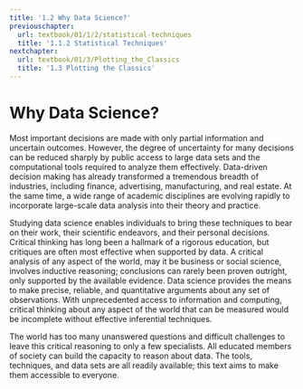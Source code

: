 ```yaml
---
title: '1.2 Why Data Science?'
previouschapter:
  url: textbook/01/1/2/statistical-techniques
  title: '1.1.2 Statistical Techniques'
nextchapter:
  url: textbook/01/3/Plotting_the_Classics
  title: '1.3 Plotting the Classics'
---
```

Why Data Science?
=================

Most important decisions are made with only partial information and uncertain
outcomes. However, the degree of uncertainty for many decisions can be reduced
sharply by public access to large data sets and the computational tools
required to analyze them effectively. Data-driven decision making has already
transformed a tremendous breadth of industries, including finance, advertising,
manufacturing, and real estate. At the same time, a wide range of academic
disciplines are evolving rapidly to incorporate large-scale data analysis into
their theory and practice.

Studying data science enables individuals to bring these techniques to bear on
their work, their scientific endeavors, and their personal decisions. Critical
thinking has long been a hallmark of a rigorous education, but critiques are
often most effective when supported by data. A critical analysis of any aspect
of the world, may it be business or social science, involves inductive
reasoning; conclusions can rarely been proven outright, only supported by
the available evidence. Data science provides the means to make precise,
reliable, and quantitative arguments about any set of observations. With
unprecedented access to information and computing, critical thinking about
any aspect of the world that can be measured would be incomplete without
effective inferential techniques.

The world has too many unanswered questions and difficult challenges to leave
this critical reasoning to only a few specialists. All educated members of 
society can build the capacity to reason about data. The tools, techniques, 
and data sets are all readily available; this text aims to make them 
accessible to everyone.
